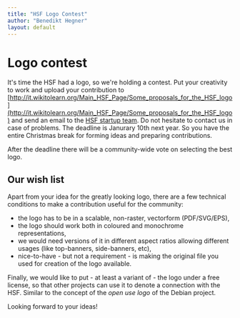 ```yaml
---
title: "HSF Logo Contest"
author: "Benedikt Hegner"
layout: default
---
```


# Logo contest

It's time the HSF had a logo, so we're holding a contest. Put your creativity to work and upload your contribution to [http://it.wikitolearn.org/Main_HSF_Page/Some_proposals_for_the_HSF_logo](http://it.wikitolearn.org/Main_HSF_Page/Some_proposals_for_the_HSF_logo) and send an email to the [HSF startup team](hep-sf-startup-team@googlegroups.com). Do not hesitate to contact us in case of problems.
The deadline is Janurary 10th next year. So you have the entire Christmas break for forming ideas and preparing contributions.  

After the deadline there will be a community-wide vote on selecting the best logo.

## Our wish list

Apart from your idea for the greatly looking logo, there are a few technical conditions to make a contribution useful for the community:

  * the logo has to be in a scalable, non-raster, vectorform (PDF/SVG/EPS),
  * the logo should work both in coloured and monochrome representations,
  * we would need versions of it in different aspect ratios allowing different usages (like top-banners, side-banners, etc),
  * nice-to-have - but not a requirement - is making the original file you used for creation of the logo available.

Finally, we would like to put - at least a variant of - the logo under a free license, so that other projects can use it to denote a connection with the HSF. Similar to the concept of the *open use logo* of the Debian project.

Looking forward to your ideas!
